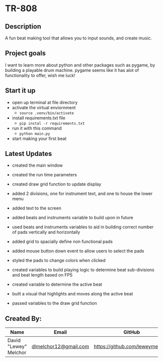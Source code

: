 # TR-808

## Description
A fun beat making tool that allows you to input sounds, and create music.

## Project goals
I want to learn more about python and other packages such as pygame, by building a playable drum machine.
pygame seems like it has alot of functionality to offer, wish me luck!

## Start it up
- open up terminal at file directory
- activate the virtual enviornment
    - `source .venv/bin/activate`
- install requirements.txt file
    - `pip instal -r requirements.txt`
- run it with this command
    - `python main.py`
- start making your first beat

## Latest Updates
- created the main window
- created the run time parameters
- created draw grid function to update display
- added 2 divisions, one for instrument text, and one to house the lower menu
- added text to the screen

- added beats and instruments variable to build upon in future
- used beats and instruments variables to aid in building correct number of pads vertically and horizontally
- added grid to spacially define non functional pads

- added mouse button down event to allow users to select the pads
- styled the pads to change colors when clicked

- created variables to build playing logic to determine beat sub-divisions and beat length based on FPS
- created variable to determine the active beat
- built a visual that highlights and moves along the active beat
- passed variables to the draw grid function


## Created By:
|Name|Email|GitHub|
|----|-----|-------|
|David "Lewey" Melchor|dlmelchor12@gmail.com|https://github.com/leweymelchor|
